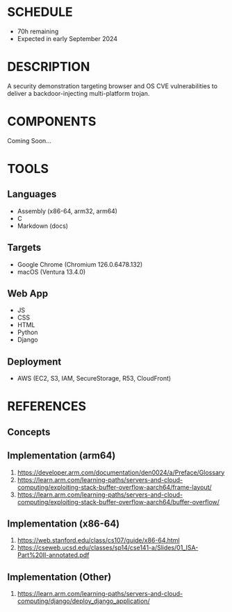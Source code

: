 # SCHEDULE
* 70h remaining
* Expected in early September 2024

# DESCRIPTION
A security demonstration targeting browser and OS CVE vulnerabilities to deliver a backdoor-injecting multi-platform trojan. 

# COMPONENTS
Coming Soon...

# TOOLS
## Languages
* Assembly (x86-64, arm32, arm64)
* C
* Markdown (docs)
## Targets
* Google Chrome (Chromium 126.0.6478.132)
* macOS (Ventura 13.4.0)
## Web App
* JS
* CSS
* HTML
* Python
* Django
## Deployment
* AWS (EC2, S3, IAM, SecureStorage, R53, CloudFront)

# REFERENCES
## Concepts
## Implementation (arm64)
1. <https://developer.arm.com/documentation/den0024/a/Preface/Glossary>
2. <https://learn.arm.com/learning-paths/servers-and-cloud-computing/exploiting-stack-buffer-overflow-aarch64/frame-layout/>
3. <https://learn.arm.com/learning-paths/servers-and-cloud-computing/exploiting-stack-buffer-overflow-aarch64/buffer-overflow/>
## Implementation (x86-64)
1. <https://web.stanford.edu/class/cs107/guide/x86-64.html>
2. <https://cseweb.ucsd.edu/classes/sp14/cse141-a/Slides/01_ISA-Part%20II-annotated.pdf>
## Implementation (Other)
1. <https://learn.arm.com/learning-paths/servers-and-cloud-computing/django/deploy_django_application/>
